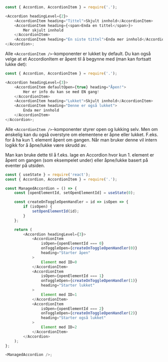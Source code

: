 ```js
const { Accordion, AccordionItem } = require('.');

<Accordion headingLevel={2}>
    <AccordionItem heading="Tittel">Skjult innhold</AccordionItem>
    <AccordionItem heading={<span>Enda en tittel</span>}>
        Mer skjult innhold
    </AccordionItem>
    <AccordionItem heading="En siste tittel">Enda mer innhold</AccordionItem>
</Accordion>;
```

Alle `<AccordionItem />`-komponenter er lukket by default. Du kan også velge at et AccordionItem er åpent til å begynne med (man kan fortsatt lukke det):

```js
const { Accordion, AccordionItem } = require('.');

<Accordion headingLevel={3}>
    <AccordionItem defaultOpen={true} heading="Åpen!">
        Her er info du kan se med EN gang!
    </AccordionItem>
    <AccordionItem heading="Lukket">Skjult innhold</AccordionItem>
    <AccordionItem heading="Denne er også lukket">
        Enda mer innhold
    </AccordionItem>
</Accordion>;
```

Alle `<AccordionItem />`-komponenter styrer open og lukking selv. Men om ønskelig kan du også overstyre om elementene er åpne eller lukket. F.eks. for å ha kun 1. element åpent
om gangen. Når man bruker denne vil intern logikk for å åpne/lukke være skrudd av.

Man kan bruke dette til å f.eks. lage en Accordion hvor kun 1. element er åpent om gangen (som eksempelet under) eller åpne/lukke basert på eventer på utsiden.

```js
const { useState } = require('react');
const { Accordion, AccordionItem } = require('.');

const ManagedAccordion = () => {
    const [openElementId, setOpenElementId] = useState(0);

    const createOnToggleOpenHandler = id => isOpen => {
        if (isOpen) {
            setOpenElementId(id);
        }
    };

    return (
        <Accordion headingLevel={3}>
            <AccordionItem
                isOpen={openElementId === 0}
                onToggleOpen={createOnToggleOpenHandler(0)}
                heading="Starter åpen"
            >
                Element med ID=0
            </AccordionItem>
            <AccordionItem
                isOpen={openElementId === 1}
                onToggleOpen={createOnToggleOpenHandler(1)}
                heading="Starter lukket"
            >
                Element med ID=1
            </AccordionItem>
            <AccordionItem
                isOpen={openElementId === 2}
                onToggleOpen={createOnToggleOpenHandler(2)}
                heading="Starter også lukket"
            >
                Element med ID=2
            </AccordionItem>
        </Accordion>
    );
};

<ManagedAccordion />;
```
